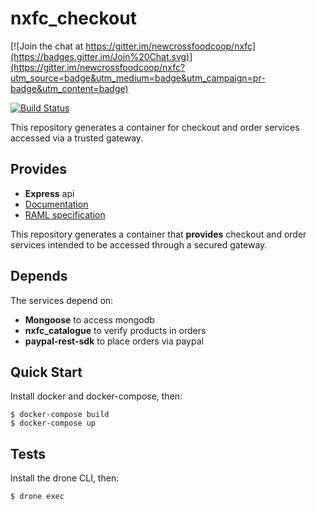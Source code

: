 # nxfc_checkout

[![Join the chat at https://gitter.im/newcrossfoodcoop/nxfc](https://badges.gitter.im/Join%20Chat.svg)](https://gitter.im/newcrossfoodcoop/nxfc?utm_source=badge&utm_medium=badge&utm_campaign=pr-badge&utm_content=badge)

[![Build Status](http://drone.newcrossfoodcoop.org.uk/api/badges/newcrossfoodcoop/nxfc_checkout/status.svg)](http://drone.newcrossfoodcoop.org.uk/newcrossfoodcoop/nxfc_checkout)

This repository generates a container for checkout and order services accessed
via a trusted gateway.

## Provides

* **Express** api
 * [Documentation](http://localhost:3010)
 * [RAML specification](http://localhost:3010/api.raml)

This repository generates a container that **provides** checkout and order 
services intended to be accessed through a secured gateway.

## Depends

The services depend on:

* **Mongoose** to access mongodb
* **nxfc_catalogue** to verify products in orders
* **paypal-rest-sdk** to place orders via paypal

## Quick Start

Install docker and docker-compose, then:

```
$ docker-compose build
$ docker-compose up
```

## Tests

Install the drone CLI, then:

```
$ drone exec
```

